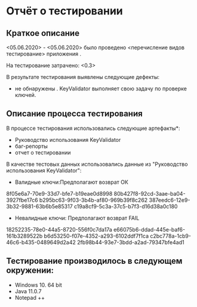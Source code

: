 # Отчёт о тестировании <KeyValidator>
## Краткое описание
<05.06.2020> - <05.06.2020> было проведено <перечисление видов тестирование> приложения <KeyValidator>.

На тестирование затрачено: <0.3>

В результате тестирования выявлены следующие дефекты:

* не обнаружены .  KeyValidator выполняет свою задачу по проверке ключей.

## Описание процесса тестирования
В процессе тестирования использовались следующие артефакты*:

* Руководство использования KeyValidator
* баг-репорты
* отчет о тестировании

В качестве тестовых данных использовались данные из "Руководство использования KeyValidator":

* Валидные ключи:Предполагают возврат ОК

8f05e6a7-70e9-33d7-bfe7-b19eae0d8998
80b427f8-92cd-3aae-ba04-3927fbe17c6
b295bc63-9f03-3b4b-af80-969b39f8c262
387eedc6-12e9-3b32-9881-63b6b5e85317
c19a8cf9-5c3a-37c5-b7f3-d16d38a0c180

* Невалидные ключи: Предполагают возврат FAIL

18252235-78e0-44a5-8720-556f0c7da17a
e66075b6-ddad-445e-baf6-161b3289522b
b6d53250-f07e-4352-a293-6102ddf7f1ca
c2bc778a-1cb9-46c6-b435-0489649d2a42
2fb98b44-93e7-3bdd-a2ad-79347bfe4ad1

## Тестирование производилось в следующем окружении:

* Windows 10. 64 bit
* Java  11.0.7 
* Notepad ++
